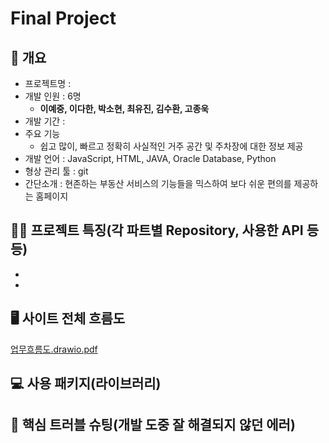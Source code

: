 # Final Project

## 📕 개요

- 프로젝트명 : 
- 개발 인원 : 6명
  - **이예중, 이다한, 박소현, 최유진, 김수환, 고종욱**
- 개발 기간 : 
- 주요 기능
  - 쉽고 많이, 빠르고 정확히 사실적인 거주 공간 및 주차장에 대한 정보 제공 
- 개발 언어 : JavaScript, HTML, JAVA, Oracle Database, Python
- 형상 관리 툴 : git
- 간단소개 : 현존하는 부동산 서비스의 기능들을 믹스하여 보다 쉬운 편의를 제공하는 홈페이지

## ☝🏻 프로젝트 특징(각 파트별 Repository, 사용한 API 등등)

- 

  - 


## 🖥 사이트 전체 흐름도

[업무흐름도.drawio.pdf](https://github.com/KDevelGen/FinalProject/files/8768390/drawio.pdf)

## 💻 사용 패키지(라이브러리)




## 🚀 핵심 트러블 슈팅(개발 도중 잘 해결되지 않던 에러)
